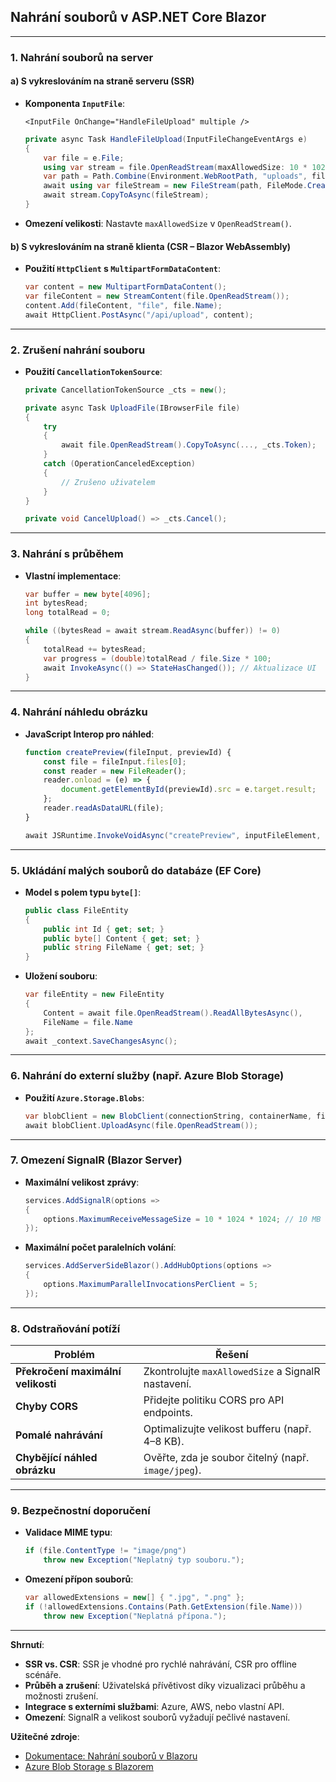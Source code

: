 
## **Nahrání souborů v ASP.NET Core Blazor**  

---

### **1. Nahrání souborů na server**  

#### **a) S vykreslováním na straně serveru (SSR)**  

- **Komponenta `InputFile`**:  
  ```razor  
  <InputFile OnChange="HandleFileUpload" multiple />  
  ```  
  ```csharp  
  private async Task HandleFileUpload(InputFileChangeEventArgs e)  
  {  
      var file = e.File;  
      using var stream = file.OpenReadStream(maxAllowedSize: 10 * 1024 * 1024); // Max 10 MB  
      var path = Path.Combine(Environment.WebRootPath, "uploads", file.Name);  
      await using var fileStream = new FileStream(path, FileMode.Create);  
      await stream.CopyToAsync(fileStream);  
  }  
  ```  
- **Omezení velikosti**: Nastavte `maxAllowedSize` v `OpenReadStream()`.  

#### **b) S vykreslováním na straně klienta (CSR – Blazor WebAssembly)**  

- **Použití `HttpClient` s `MultipartFormDataContent`**:  
  ```csharp  
  var content = new MultipartFormDataContent();  
  var fileContent = new StreamContent(file.OpenReadStream());  
  content.Add(fileContent, "file", file.Name);  
  await HttpClient.PostAsync("/api/upload", content);  
  ```  

---

### **2. Zrušení nahrání souboru**  

- **Použití `CancellationTokenSource`**:  
  ```csharp  
  private CancellationTokenSource _cts = new();  

  private async Task UploadFile(IBrowserFile file)  
  {  
      try  
      {  
          await file.OpenReadStream().CopyToAsync(..., _cts.Token);  
      }  
      catch (OperationCanceledException)  
      {  
          // Zrušeno uživatelem  
      }  
  }  

  private void CancelUpload() => _cts.Cancel();  
  ```  

---

### **3. Nahrání s průběhem**  

- **Vlastní implementace**:  
  ```csharp  
  var buffer = new byte[4096];  
  int bytesRead;  
  long totalRead = 0;  

  while ((bytesRead = await stream.ReadAsync(buffer)) != 0)  
  {  
      totalRead += bytesRead;  
      var progress = (double)totalRead / file.Size * 100;  
      await InvokeAsync(() => StateHasChanged()); // Aktualizace UI  
  }  
  ```  

---

### **4. Nahrání náhledu obrázku**  

- **JavaScript Interop pro náhled**:  
  ```javascript  
  function createPreview(fileInput, previewId) {  
      const file = fileInput.files[0];  
      const reader = new FileReader();  
      reader.onload = (e) => {  
          document.getElementById(previewId).src = e.target.result;  
      };  
      reader.readAsDataURL(file);  
  }  
  ```  
  ```csharp  
  await JSRuntime.InvokeVoidAsync("createPreview", inputFileElement, "previewImage");  
  ```  

---

### **5. Ukládání malých souborů do databáze (EF Core)**  

- **Model s polem typu `byte[]`**:  
  ```csharp  
  public class FileEntity  
  {  
      public int Id { get; set; }  
      public byte[] Content { get; set; }  
      public string FileName { get; set; }  
  }  
  ```  
- **Uložení souboru**:  
  ```csharp  
  var fileEntity = new FileEntity  
  {  
      Content = await file.OpenReadStream().ReadAllBytesAsync(),  
      FileName = file.Name  
  };  
  await _context.SaveChangesAsync();  
  ```  

---

### **6. Nahrání do externí služby (např. Azure Blob Storage)**  

- **Použití `Azure.Storage.Blobs`**:  
  ```csharp  
  var blobClient = new BlobClient(connectionString, containerName, file.Name);  
  await blobClient.UploadAsync(file.OpenReadStream());  
  ```  

---

### **7. Omezení SignalR (Blazor Server)**  

- **Maximální velikost zprávy**:  
  ```csharp  
  services.AddSignalR(options =>  
  {  
      options.MaximumReceiveMessageSize = 10 * 1024 * 1024; // 10 MB  
  });  
  ```  
- **Maximální počet paralelních volání**:  
  ```csharp  
  services.AddServerSideBlazor().AddHubOptions(options =>  
  {  
      options.MaximumParallelInvocationsPerClient = 5;  
  });  
  ```  

---

### **8. Odstraňování potíží**  

| **Problém**                          | **Řešení**                                  |  
|--------------------------------------|--------------------------------------------|  
| **Překročení maximální velikosti**   | Zkontrolujte `maxAllowedSize` a SignalR nastavení. |  
| **Chyby CORS**                       | Přidejte politiku CORS pro API endpoints. |  
| **Pomalé nahrávání**                 | Optimalizujte velikost bufferu (např. 4–8 KB). |  
| **Chybějící náhled obrázku**         | Ověřte, zda je soubor čitelný (např. `image/jpeg`). |  

---

### **9. Bezpečnostní doporučení**  

- **Validace MIME typu**:  
  ```csharp  
  if (file.ContentType != "image/png")  
      throw new Exception("Neplatný typ souboru.");  
  ```  
- **Omezení přípon souborů**:  
  ```csharp  
  var allowedExtensions = new[] { ".jpg", ".png" };  
  if (!allowedExtensions.Contains(Path.GetExtension(file.Name)))  
      throw new Exception("Neplatná přípona.");  
  ```  

---

**Shrnutí**:  
- **SSR vs. CSR**: SSR je vhodné pro rychlé nahrávání, CSR pro offline scénáře.  
- **Průběh a zrušení**: Uživatelská přívětivost díky vizualizaci průběhu a možnosti zrušení.  
- **Integrace s externími službami**: Azure, AWS, nebo vlastní API.  
- **Omezení**: SignalR a velikost souborů vyžadují pečlivé nastavení.  

**Užitečné zdroje**:  
- [Dokumentace: Nahrání souborů v Blazoru](https://learn.microsoft.com/cs-cz/aspnet/core/blazor/file-uploads)  
- [Azure Blob Storage s Blazorem](https://learn.microsoft.com/cs-cz/azure/storage/blobs/storage-blob-upload)
